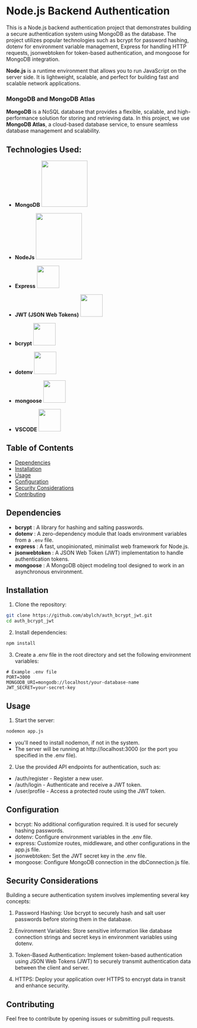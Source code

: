 # Node.js Backend Authentication

This is a Node.js backend authentication project that demonstrates building a secure authentication system using MongoDB as the database. The project utilizes popular technologies such as bcrypt for password hashing, dotenv for environment variable management, Express for handling HTTP requests, jsonwebtoken for token-based authentication, and mongoose for MongoDB integration.

**Node.js** is a runtime environment that allows you to run JavaScript on the server side. It is lightweight, scalable, and perfect for building fast and scalable network applications.

### MongoDB and MongoDB Atlas

**MongoDB** is a NoSQL database that provides a flexible, scalable, and high-performance solution for storing and retrieving data. In this project, we use **MongoDB Atlas**, a cloud-based database service, to ensure seamless database management and scalability.

## Technologies Used:

- **MongoDB**
  <img src="https://upload.wikimedia.org/wikipedia/commons/9/93/MongoDB_Logo.svg" width="124px" height="124px">

- **NodeJs**
  <img src="https://upload.wikimedia.org/wikipedia/commons/d/d9/Node.js_logo.svg" width="124px" height="124px">

- **Express**
  <img src = "https://upload.wikimedia.org/wikipedia/commons/6/64/Expressjs.png" width = "60px" height = "60px">

- **JWT (JSON Web Tokens)**
  <img src = "https://cdn.worldvectorlogo.com/logos/jwt-3.svg" width = "60px" height = "60px">

- **bcrypt**
  <img src = "https://assets-global.website-files.com/60658b47b03f0c77e8c14884/6256965282e9d1a5a5df6841_Password%20Hashing.png" width = "60px" height = "60px">

- **dotenv**
  <img src = "https://raw.githubusercontent.com/motdotla/dotenv/master/dotenv.svg" width = "60px" height = "60px">

- **mongoose**
  <img src = "https://mongoosejs.com/docs/images/mongoose5_62x30_transparent.png" width = "60px" height = "60px">

- **VSCODE**
  <img src="https://upload.wikimedia.org/wikipedia/commons/9/9a/Visual_Studio_Code_1.35_icon.svg" width="60px" height="60px">

## Table of Contents

- [Dependencies](#dependencies)
- [Installation](#installation)
- [Usage](#usage)
- [Configuration](#configuration)
- [Security Considerations](#security-considerations)
- [Contributing](#contributing)

## Dependencies

- **bcrypt** : A library for hashing and salting passwords.
- **dotenv** : A zero-dependency module that loads environment variables from a `.env` file.
- **express** : A fast, unopinionated, minimalist web framework for Node.js.
- **jsonwebtoken** : A JSON Web Token (JWT) implementation to handle authentication tokens.
- **mongoose** : A MongoDB object modeling tool designed to work in an asynchronous environment.

## Installation

1. Clone the repository:

```bash
git clone https://github.com/abylch/auth_bcrypt_jwt.git
cd auth_bcrypt_jwt
```

2. Install dependencies:

```bash
npm install
```

3. Create a .env file in the root directory and set the following environment variables:

```env
# Example .env file
PORT=3000
MONGODB_URI=mongodb://localhost/your-database-name
JWT_SECRET=your-secret-key
```

## Usage

1. Start the server:

```bash
nodemon app.js
```
* you'll need to install nodemon, if not in the system.
* The server will be running at http://localhost:3000 (or the port you specified in the .env file).

2. Use the provided API endpoints for authentication, such as:

- /auth/register - Register a new user.
- /auth/login - Authenticate and receive a JWT token.
- /user/profile - Access a protected route using the JWT token.

## Configuration

- bcrypt: No additional configuration required. It is used for securely hashing passwords.
- dotenv: Configure environment variables in the .env file.
- express: Customize routes, middleware, and other configurations in the app.js file.
- jsonwebtoken: Set the JWT secret key in the .env file.
- mongoose: Configure MongoDB connection in the dbConnection.js file.

## Security Considerations

Building a secure authentication system involves implementing several key concepts:

1. Password Hashing: Use bcrypt to securely hash and salt user passwords before storing them in the database.

2. Environment Variables: Store sensitive information like database connection strings and secret keys in environment variables using dotenv.

3. Token-Based Authentication: Implement token-based authentication using JSON Web Tokens (JWT) to securely transmit authentication data between the client and server.

4. HTTPS: Deploy your application over HTTPS to encrypt data in transit and enhance security.

## Contributing

Feel free to contribute by opening issues or submitting pull requests.

